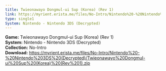 ```yaml
---
title: Twieonawayo Dongmul-ui Sup (Korea) (Rev 1)
link: https://myrient.erista.me/files/No-Intro/Nintendo%20-%20Nintendo%203DS%20(Decrypted)/Twieonawayo%20Dongmul-ui%20Sup%20(Korea)%20(Rev%201).zip
type: single1
System: Nintendo - Nintendo 3DS (Decrypted)
---
```

<b>Game:</b> Twieonawayo Dongmul-ui Sup (Korea) (Rev 1)<br>
<b>System:</b> Nintendo - Nintendo 3DS (Decrypted)<br>
<b>Collection:</b> No-Intro<br>
<b>Download:</b> https://myrient.erista.me/files/No-Intro/Nintendo%20-%20Nintendo%203DS%20(Decrypted)/Twieonawayo%20Dongmul-ui%20Sup%20(Korea)%20(Rev%201).zip